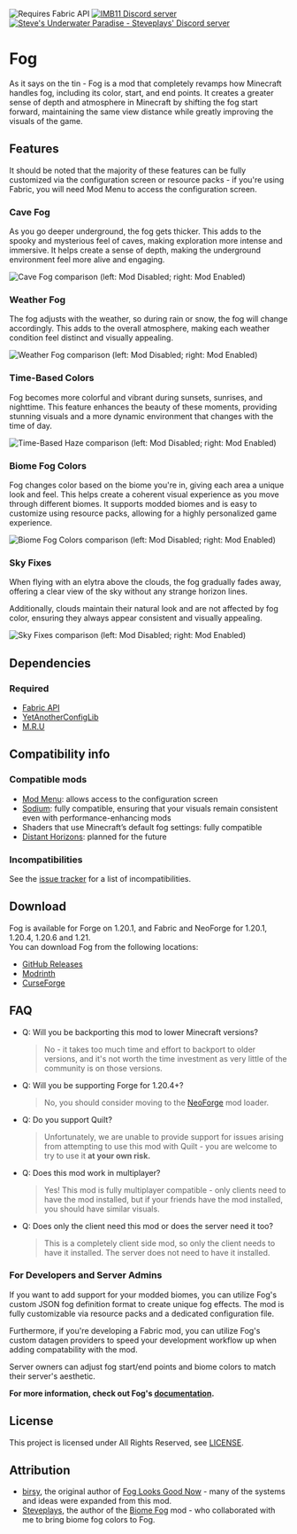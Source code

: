 ![Requires Fabric API](https://cdn.imb11.dev/requires_fabric_api.png) [![IMB11 Discord server](https://cdn.imb11.dev/mineblock%20badge_64h.png)](https://discord.imb11.dev/) [![Steve's Underwater Paradise - Steveplays' Discord server](https://cdn.imb11.dev/steve.png)](https://discord.gg/KbWxgGg)

# Fog

As it says on the tin - Fog is a mod that completely revamps how Minecraft handles fog, including its color, start, and end points. It creates a greater sense of depth and atmosphere in Minecraft by shifting the fog start forward, maintaining the same view distance while greatly improving the visuals of the game.

## Features

It should be noted that the majority of these features can be fully customized via the configuration screen or resource packs - if you're using Fabric, you will need Mod Menu to access the configuration screen.

### Cave Fog

As you go deeper underground, the fog gets thicker. This adds to the spooky and mysterious feel of caves, making exploration more intense and immersive. It helps create a sense of depth, making the underground environment feel more alive and engaging.

![Cave Fog comparison (left: Mod Disabled; right: Mod Enabled)](https://cdn.modrinth.com/data/WuGVWUF2/images/4c298cc1a03e59f9b9c1a5d587a4204cae504a39.png)

### Weather Fog

The fog adjusts with the weather, so during rain or snow, the fog will change accordingly. This adds to the overall atmosphere, making each weather condition feel distinct and visually appealing.

![Weather Fog comparison (left: Mod Disabled; right: Mod Enabled)](https://cdn.modrinth.com/data/WuGVWUF2/images/f1ccdd8276b7412e343c70bedec36fb7bd255c0d.png)

### Time-Based Colors

Fog becomes more colorful and vibrant during sunsets, sunrises, and nighttime. This feature enhances the beauty of these moments, providing stunning visuals and a more dynamic environment that changes with the time of day.

![Time-Based Haze comparison (left: Mod Disabled; right: Mod Enabled)](https://cdn.modrinth.com/data/WuGVWUF2/images/f52d639bef3213914c80284fa8b19c0bc03c342e.png)

### Biome Fog Colors

Fog changes color based on the biome you're in, giving each area a unique look and feel. This helps create a coherent visual experience as you move through different biomes. It supports modded biomes and is easy to customize using resource packs, allowing for a highly personalized game experience.

![Biome Fog Colors comparison (left: Mod Disabled; right: Mod Enabled)](https://cdn.modrinth.com/data/WuGVWUF2/images/8cd00399374a9495f8f7ee3188cc76767db61a0b.png)

### Sky Fixes

When flying with an elytra above the clouds, the fog gradually fades away, offering a clear view of the sky without any strange horizon lines.

Additionally, clouds maintain their natural look and are not affected by fog color, ensuring they always appear consistent and visually appealing.

![Sky Fixes comparison (left: Mod Disabled; right: Mod Enabled)](https://cdn.modrinth.com/data/WuGVWUF2/images/5eb2c55f853792271abb509ba853dbbad6e4fdf4.png)

## Dependencies

### Required

- [Fabric API](https://modrinth.com/mod/fabric-api)
- [YetAnotherConfigLib](https://modrinth.com/mod/yacl)
- [M.R.U](https://modrinth.com/mod/mru)

## Compatibility info

### Compatible mods

- [Mod Menu](https://modrinth.com/mod/modmenu): allows access to the configuration screen
- [Sodium](https://modrinth.com/mod/sodium): fully compatible, ensuring that your visuals remain consistent even with performance-enhancing mods
- Shaders that use Minecraft’s default fog settings: fully compatible
- [Distant Horizons](https://modrinth.com/mod/distanthorizons): planned for the future

### Incompatibilities

See the [issue tracker](https://github.com/IMB11/Fog/issues?q=is%3Aissue+is%3Aopen+sort%3Aupdated-desc+label%3Acompat)
for a list of incompatibilities.

## Download

Fog is available for Forge on 1.20.1, and Fabric and NeoForge for 1.20.1, 1.20.4, 1.20.6 and 1.21.  
You can download Fog from the following locations:

- [GitHub Releases](https://github.com/IMB11/Fog/releases)
- [Modrinth](https://modrinth.com/mod/fog)
- [CurseForge](https://www.curseforge.com/minecraft/mc-mods/fog)

## FAQ

- Q: Will you be backporting this mod to lower Minecraft versions?  
  > No - it takes too much time and effort to backport to older versions, and it's not worth the time investment as very little of the community is on those versions.


- Q: Will you be supporting Forge for 1.20.4+?
  > No, you should consider moving to the [NeoForge](https://neoforged.net) mod loader.


- Q: Do you support Quilt?
  > Unfortunately, we are unable to provide support for issues arising from attempting to use this mod with Quilt - you are welcome to try to use it **at your own risk.**


- Q: Does this mod work in multiplayer?  
  > Yes! This mod is fully multiplayer compatible - only clients need to have the mod installed, but if your friends have the mod installed, you should have similar visuals.


- Q: Does only the client need this mod or does the server need it too?  
  > This is a completely client side mod, so only the client needs to have it installed. The server does not need to have it installed.

### For Developers and Server Admins

If you want to add support for your modded biomes, you can utilize Fog's custom JSON fog definition format to create unique fog effects. The mod is fully customizable via resource packs and a dedicated configuration file.

Furthermore, if you're developing a Fabric mod, you can utilize Fog's custom datagen providers to speed your development workflow up when adding compatability with the mod.

Server owners can adjust fog start/end points and biome colors to match their server's aesthetic.

**For more information, check out Fog's [documentation](https://docs.imb11.dev/fog/).**

## License

This project is licensed under All Rights Reserved, see [LICENSE](https://github.com/IMB11/Fog/blob/master/LICENSE).

## Attribution

- [birsy](https://modrinth.com/user/birsy), the original author of [Fog Looks Good Now](https://modrinth.com/mod/fog-looks-good-now) - many of the systems and ideas were expanded from this mod.
- [Steveplays](https://modrinth.com/user/Steveplays), the author of the [Biome Fog](https://modrinth.com/mod/biomefog) mod - who collaborated with me to bring biome fog colors to Fog.
